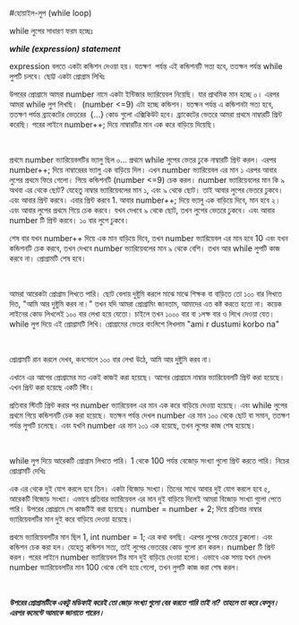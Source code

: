 #হোয়াইল-লুপ (while loop)

while লুপের সাধারণ ফরম হচ্ছেঃ

<strong><em>while (expression) statement</em></strong>

expression বলতে একটা কন্ডিশন দেওয়া হয়। যতক্ষণ  পর্যন্ত এই কন্ডিশনটি সত্য হবে, ততক্ষন পর্যন্ত while লুপটি চলবে। ছোট্ট একটা প্রোগ্রাম লিখিঃ

<script src="https://gist.github.com/jakirseu/3a474f463553358d8efb.js"></script>

উপরের প্রোগ্রামে আমরা number নামে একটা ইন্টিজার ভ্যারিয়েবল নিয়েছি। যার প্রাথমিক মান হচ্ছে ০। এরপর আমরা while লুপ লিখছি।  (number &lt;=9) এটা হচ্ছে কন্ডিশন। যতক্ষন পর্যন্ত এ কন্ডিশনটা সত্য হবে, ততক্ষণ পর্যন্ত ব্র্যাকেটের ভেতরের  {...} কোড গুলো এক্সিকিউট হবে। ব্র্যাকেটের ভেতরে আমরা প্রথমে নাম্বারটি প্রিন্ট করেছি। পরের লাইনে number++; দিয়ে নাম্বারটির মান এক করে বাড়িয়ে দিয়েছি।

&nbsp;

প্রথমে number ভ্যারিয়েবলটির ভ্যালু ছিল ০... প্রথমে while লুপের ভেতর ঢুকে নাম্বারটি প্রিন্ট করল। এরপর number++; দিয়ে নাম্বারেরর ভ্যালু এক বাড়িয়ে দিল। এখন number ভ্যারিয়েবল এর মান ১ এরপর আবার লুপের প্রথমে ফিরে গেলো। গিয়ে কন্ডিশনটি (number &lt;=9) চেক করল। number ভ্যারিয়েবলের মান কি ৯ অথবা এর থেকে ছোট? যেহেতু নাম্বার ভ্যারিয়েবলের মান ১, এবং ৯ থেকে ছোট। তাই আবার লুপের ভেতরে ঢুকবে। এবং আবার প্রিন্ট করবে। এবার প্রিন্ট করবে 1. আবার number++; দিয়ে ভ্যালু এক বাড়িয়ে দিবে, মান হবে ২। এবং আবার লুপের প্রথমে গিয়ে চেক করবে। যখন দেখবে ৯ থেকে ছোট, তখন লুপের ভেতরে ঢুকবে। এবং আবার number টি প্রিন্ট করবে। ১০ বার লুপে ঢুকবে।

শেষ বার যখন number++ দিয়ে এক মান বাড়িয়ে দিবে, তখন number ভ্যারিয়েবল এর মান হবে 10 এবং যখন কন্ডিশনটি চেক করবে, তখন দেখবে number ভ্যারিয়েবলের মান ৯ থেকে বেশি। তখন আর while লুপটি কাজ করবে না। প্রোগ্রামটি শেষ হবে।

&nbsp;

আমরা আরেকটা প্রোগ্রাম লিখতে পারি। ছোট বেলায় দুষ্টুমি করলে মাঝে মাঝে শিক্ষক বা বাড়িতে তো ১০০ বার লিখতে দিত, "আমি আর দুষ্টুমি করব না।" তখন যদি আমরা প্রোগ্রামিং জানতাম, আমাদের এত কষ্ট করতে হতো না। কয়েক লাইনের কোড লিখলেই ১০০ বার লেখা হয়ে যেতো। চাইলে তখন ১০০০ বার বা ১লক্ষ বার ও লিখে দেওয়া যেত। while লুপ দিয়ে এই প্রোগ্রামটি লিখি। প্রোগ্রামের ভেতর বাংলিশে লিখলাম "ami r dustumi korbo na"
&nbsp;
<script src="https://gist.github.com/jakirseu/c694e30546613be6b010.js"></script>



&nbsp;

প্রোগ্রামটি রান করলে দেখব, কনসোলে ১০০ বার লেখা উঠে, আমি আর দুষ্টুমি করব না।

এখানে এর আগের প্রোগ্রামের মত একই কাজই করা হয়েছে। আগের প্রোগ্রামে নাম্বার ভ্যারিয়েবলটি প্রিন্ট করা হয়েছে। এখন প্রিন্ট করা হয়েছে একটি স্টিং।

প্রতিবার স্টিংটি প্রিন্ট করার পর number ভ্যারিয়েবল এর মান এক করে বাড়িয়ে দেওয়া হয়েছে। এবং while লুপের প্রথমে গিয়ে কন্ডিশনটি চেক করা হয়েছে। যতক্ষন পর্যন্ত দেখল number এর মান ১০০ থেকে ছোট বা সমান, ততক্ষণ পর্যন্ত লুপটি চলেছে। এবং যখনি number এর মান ১০১ এক হয়েছে, তখন লুপের কাজ শেষ হয়েছে।

&nbsp;

while লুপ দিয়ে আরেকটি প্রোগ্রাম লিখতে পারি। 1 থেকে 100 পর্যন্ত বেজোড় সংখ্যা গুলো প্রিন্ট করতে পারি। নিচের প্রোগ্রামটি দেখিঃ

<script src="https://gist.github.com/jakirseu/414ee54bfa0bc77bf1fc.js"></script>

এক এর থেকে দুই যোগ করলে হবে তিন। একটা বিজোড় সংখ্যা। তিনের সাথে আবার দুই যোগ করলে হবে ৫, আরেকটি বিজোড় সংখ্যা। এভাবে প্রতিবার ভ্যারিয়েবল এর মান দুই বাড়িয়ে দিলেই আমরা বিজোড় সংখ্যা গুলো পেতে পারি। উপরের প্রোগ্রামে সে কাজটিই করা হয়েছে। number = number + 2; দিয়ে প্রতিবার নাম্বার ভ্যারিয়েবলটির মান দুই করে বাড়িয়ে দেওয়া হয়েছে।

প্রথমে ভ্যারিয়েবলটির মান ছিল 1, int number = 1; এর কথা বলছি। এরপর লুপের ভেতরে ঢুকলো। এবং কন্ডিশন চেক করা হল। যেহেতু কন্ডিশন সত্য, তাই লুপের ভেতরের কোড গুলো রান করল। number টি প্রিন্ট করল। পরের লাইনে number ভ্যারিয়েবল টির মান দুই বাড়িয়ে দেওয়া হলো। এভাবে এক সময় যখন দেখল number ভ্যারিয়েবলটির মান 100 থেকে বেশি হয়ে গেলো, তখন লুপটি কাজ করা শেষ করল।

&nbsp;

<strong><em>উপরের প্রোগ্রামটিকে একটু মডিফাই করেই তো জোড় সংখ্যা গুলো বের করতে পারি তাই না? তাহলে তা করে ফেলুন। এরপর কমেন্টে আমাকে জানাতে পারেন।</em></strong>


